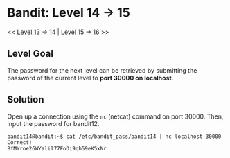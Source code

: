 # Bandit: Level 14 -> 15
<< [Level 13 -> 14](https://raw.githubusercontent.com/Dennis-Dang/OverTheWire/main/0_bandit/level_13-14.md) | [Level 15 -> 16](https://github.com/Dennis-Dang/OverTheWire/blob/main/0_bandit/level_15-16.md) >>

## Level Goal
The password for the next level can be retrieved by submitting the password of the current level to **port 30000 on localhost**.

## Solution
Open up a connection using the `nc` (netcat) command on port 30000.
Then, input the password for bandit12.

```console
bandit14@bandit:~$ cat /etc/bandit_pass/bandit14 | nc localhost 30000
Correct!
BfMYroe26WYalil77FoDi9qh59eK5xNr
``` 
